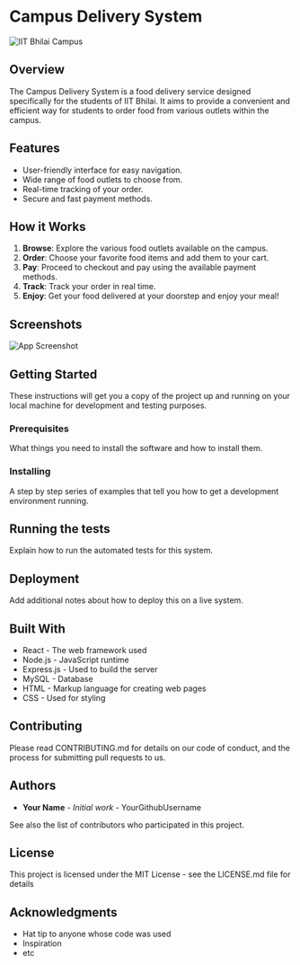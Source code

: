 # Campus Delivery System

![IIT Bhilai Campus](https://collegedunia.com/university/56300-iit-bhilai-indian-institute-of-technology-iitb-bhilai/gallery)

## Overview

The Campus Delivery System is a food delivery service designed specifically for the students of IIT Bhilai. It aims to provide a convenient and efficient way for students to order food from various outlets within the campus.

## Features

- User-friendly interface for easy navigation.
- Wide range of food outlets to choose from.
- Real-time tracking of your order.
- Secure and fast payment methods.

## How it Works

1. **Browse**: Explore the various food outlets available on the campus.
2. **Order**: Choose your favorite food items and add them to your cart.
3. **Pay**: Proceed to checkout and pay using the available payment methods.
4. **Track**: Track your order in real time.
5. **Enjoy**: Get your food delivered at your doorstep and enjoy your meal!

## Screenshots

![App Screenshot](https://commons.wikimedia.org/wiki/File:IIT_Bhilai,_Permanent_Campus,_images_0107.jpg)

## Getting Started

These instructions will get you a copy of the project up and running on your local machine for development and testing purposes.

### Prerequisites

What things you need to install the software and how to install them.

### Installing

A step by step series of examples that tell you how to get a development environment running.

## Running the tests

Explain how to run the automated tests for this system.

## Deployment

Add additional notes about how to deploy this on a live system.

## Built With

* React - The web framework used
* Node.js - JavaScript runtime
* Express.js - Used to build the server
* MySQL - Database
* HTML - Markup language for creating web pages
* CSS - Used for styling


## Contributing

Please read CONTRIBUTING.md for details on our code of conduct, and the process for submitting pull requests to us.

## Authors

* **Your Name** - *Initial work* - YourGithubUsername

See also the list of contributors who participated in this project.

## License

This project is licensed under the MIT License - see the LICENSE.md file for details

## Acknowledgments

* Hat tip to anyone whose code was used
* Inspiration
* etc
